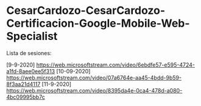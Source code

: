 # CesarCardozo-CesarCardozo-Certificacion-Google-Mobile-Web-Specialist
Lista de sesiones:

[9-9-2020]		https://web.microsoftstream.com/video/6ebdfe57-e595-4724-a1fd-8aee0ee5f313
[10-09-2020]	https://web.microsoftstream.com/video/07a6764e-aa45-4bdd-9b59-8f3aa21d4117
[11-9-2020]		https://web.microsoftstream.com/video/8395da4e-0ca4-478d-a080-4bc09995bb7c